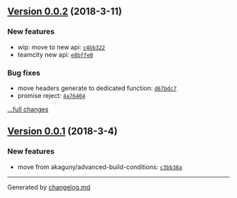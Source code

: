 ## [Version 0.0.2](https://github.com/akaguny/yateamcity/releases/tag/v0.0.2) (2018-3-11)

### New features

- wip: move to new api: [`c4bb322`](https://github.com/akaguny/yateamcity/commit/c4bb322)
- teamcity new api: [`e8bffe0`](https://github.com/akaguny/yateamcity/commit/e8bffe0)

### Bug fixes

- move headers generate to dedicated function: [`d67bdc7`](https://github.com/akaguny/yateamcity/commit/d67bdc7)
- promise reject: [`4a76404`](https://github.com/akaguny/yateamcity/commit/4a76404)

[...full changes](https://github.com/akaguny/yateamcity/compare/v0.0.1...v0.0.2)

## [Version 0.0.1](https://github.com/akaguny/yateamcity/releases/tag/v0.0.1) (2018-3-4)

### New features

- move from akaguny/advanced-build-conditions: [`c3bb38a`](https://github.com/akaguny/yateamcity/commit/c3bb38a)

---

Generated by [changelog.md](https://github.com/egoist/changelog.md)
